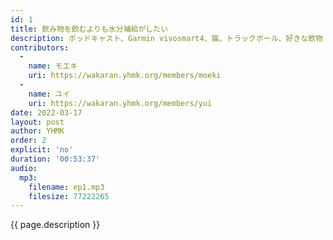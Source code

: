 ```yaml
---
id: 1
title: 飲み物を飲むよりも水分補給がしたい
description: ポッドキャスト、Garmin vivosmart4、猫、トラックボール、好きな飲物 などについて話しました。
contributors:
  - 
    name: モエキ
    uri: https://wakaran.yhmk.org/members/moeki
  -
    name: ユイ
    uri: https://wakaran.yhmk.org/members/yui
date: 2022-03-17
layout: post
author: YHMK
order: 2
explicit: 'no'
duration: '00:53:37'
audio:
  mp3:
    filename: ep1.mp3
    filesize: 77222265 
---
```


{{ page.description }}
